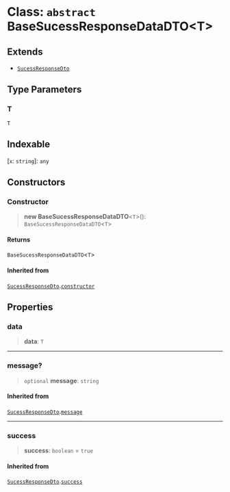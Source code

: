 # Class: `abstract` BaseSucessResponseDataDTO\<T\>

## Extends

- [`SucessResponseDto`](/api/dtos/Class.SucessResponseDto.md)

## Type Parameters

### T

`T`

## Indexable

\[`x`: `string`\]: `any`

## Constructors

<a id="constructor"></a>

### Constructor

> **new BaseSucessResponseDataDTO**\<`T`\>(): `BaseSucessResponseDataDTO`\<`T`\>

#### Returns

`BaseSucessResponseDataDTO`\<`T`\>

#### Inherited from

[`SucessResponseDto`](/api/dtos/Class.SucessResponseDto.md).[`constructor`](/api/dtos/Class.SucessResponseDto.md#constructor)

## Properties

<a id="data"></a>

### data

> **data**: `T`

---

<a id="message"></a>

### message?

> `optional` **message**: `string`

#### Inherited from

[`SucessResponseDto`](/api/dtos/Class.SucessResponseDto.md).[`message`](/api/dtos/Class.SucessResponseDto.md#message)

---

<a id="success"></a>

### success

> **success**: `boolean` = `true`

#### Inherited from

[`SucessResponseDto`](/api/dtos/Class.SucessResponseDto.md).[`success`](/api/dtos/Class.SucessResponseDto.md#success)
